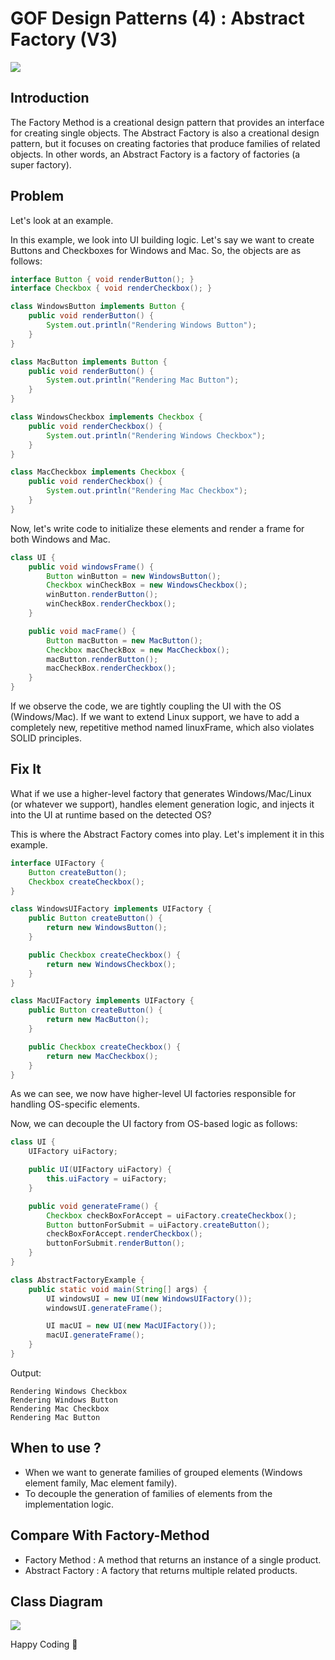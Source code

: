 # GOF Design Patterns (4) : Abstract Factory (V3)

![](/images/Screenshot%202025-02-12%20110747.png)

## Introduction

The Factory Method is a creational design pattern that provides an interface for creating single objects. The Abstract Factory is also a creational design pattern, but it focuses on creating factories that produce families of related objects. In other words, an Abstract Factory is a factory of factories \(a super factory\).

## Problem

Let's look at an example.

In this example, we look into UI building logic. Let's say we want to create Buttons and Checkboxes for Windows and Mac.
So, the objects are as follows:
```java
interface Button { void renderButton(); }
interface Checkbox { void renderCheckbox(); }

class WindowsButton implements Button {
    public void renderButton() {
        System.out.println("Rendering Windows Button");
    }
}

class MacButton implements Button {
    public void renderButton() {
        System.out.println("Rendering Mac Button");
    }
}

class WindowsCheckbox implements Checkbox {
    public void renderCheckbox() {
        System.out.println("Rendering Windows Checkbox");
    }
}

class MacCheckbox implements Checkbox {
    public void renderCheckbox() {
        System.out.println("Rendering Mac Checkbox");
    }
}
```

Now, let's write code to initialize these elements and render a frame for both Windows and Mac.
```java
class UI {
    public void windowsFrame() {
        Button winButton = new WindowsButton();
        Checkbox winCheckBox = new WindowsCheckbox();
        winButton.renderButton();
        winCheckBox.renderCheckbox();
    }

    public void macFrame() {
        Button macButton = new MacButton();
        Checkbox macCheckBox = new MacCheckbox();
        macButton.renderButton();
        macCheckBox.renderCheckbox();
    }
}
```
If we observe the code, we are tightly coupling the UI with the OS \(Windows/Mac\). If we want to extend Linux support, we have to add a completely new, repetitive method named linuxFrame, which also violates SOLID principles.

## Fix It

What if we use a higher\-level factory that generates Windows/Mac/Linux \(or whatever we support\), handles element generation logic, and injects it into the UI at runtime based on the detected OS?

This is where the Abstract Factory comes into play. Let's implement it in this example.
```java
interface UIFactory {
    Button createButton();
    Checkbox createCheckbox();
}

class WindowsUIFactory implements UIFactory {
    public Button createButton() {
        return new WindowsButton();
    }

    public Checkbox createCheckbox() {
        return new WindowsCheckbox();
    }
}

class MacUIFactory implements UIFactory {
    public Button createButton() {
        return new MacButton();
    }

    public Checkbox createCheckbox() {
        return new MacCheckbox();
    }
}
```

As we can see, we now have higher\-level UI factories responsible for handling OS\-specific elements.

Now, we can decouple the UI factory from OS\-based logic as follows:

```java
class UI {
    UIFactory uiFactory;

    public UI(UIFactory uiFactory) {
        this.uiFactory = uiFactory;
    }

    public void generateFrame() {
        Checkbox checkBoxForAccept = uiFactory.createCheckbox();
        Button buttonForSubmit = uiFactory.createButton();
        checkBoxForAccept.renderCheckbox();
        buttonForSubmit.renderButton();
    }
}

class AbstractFactoryExample {
    public static void main(String[] args) {
        UI windowsUI = new UI(new WindowsUIFactory());
        windowsUI.generateFrame();

        UI macUI = new UI(new MacUIFactory());
        macUI.generateFrame();
    }
}
```

Output:
```text
Rendering Windows Checkbox  
Rendering Windows Button  
Rendering Mac Checkbox  
Rendering Mac Button 
```

## When to use ?

- When we want to generate families of grouped elements \(Windows element family, Mac element family\).
- To decouple the generation of families of elements from the implementation logic.

## Compare With Factory-Method

- Factory Method : A method that returns an instance of a single product.
- Abstract Factory : A factory that returns multiple related products.

## Class Diagram

![](/images/abstract_factory.drawio.png)

Happy Coding 🙌
